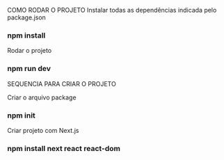 COMO RODAR O PROJETO 
Instalar todas as dependências indicada pelo package.json
### npm install

Rodar o projeto
### npm run dev

SEQUENCIA PARA CRIAR O PROJETO

Criar o arquivo package
### npm init 

Criar projeto com Next.js
### npm install next react react-dom

